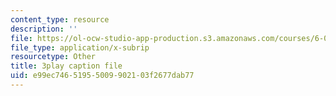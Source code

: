```yaml
---
content_type: resource
description: ''
file: https://ol-ocw-studio-app-production.s3.amazonaws.com/courses/6-004-computation-structures-spring-2017/e99ec74651955009902103f2677dab77_185WS_ZzobA.vtt
file_type: application/x-subrip
resourcetype: Other
title: 3play caption file
uid: e99ec746-5195-5009-9021-03f2677dab77
---
```

